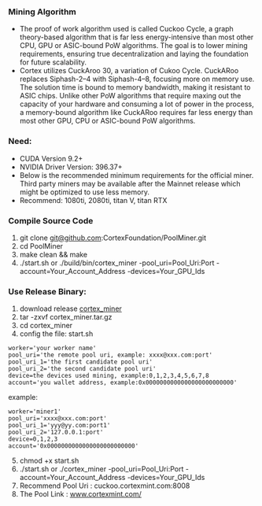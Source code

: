 
### Mining Algorithm
- The proof of work algorithm used is called Cuckoo Cycle, a graph theory-based algorithm that is far less energy-intensive than most other CPU, GPU or ASIC-bound PoW algorithms. The goal is to lower mining requirements, ensuring true decentralization and laying the foundation for future scalability.
- Cortex utilizes CuckAroo 30, a variation of Cukoo Cycle. CuckARoo replaces Siphash-2–4 with Siphash-4–8, focusing more on memory use. The solution time is bound to memory bandwidth, making it resistant to ASIC chips. Unlike other PoW algorithms that require maxing out the capacity of your hardware and consuming a lot of power in the process, a memory-bound algorithm like CuckARoo requires far less energy than most other GPU, CPU or ASIC-bound PoW algorithms.

### Need:
- CUDA Version 9.2+
- NVIDIA Driver Version: 396.37+
- Below is the recommended minimum requirements for the official miner. Third party miners may be available after the Mainnet release which might be optimized to use less memory.
- Recommend: 1080ti, 2080ti, titan V, titan RTX

### Compile Source Code
1. git clone git@github.com:CortexFoundation/PoolMiner.git
2. cd PoolMiner
3. make clean && make 
4. ./start.sh or ./build/bin/cortex_miner -pool_uri=Pool_Uri:Port -account=Your_Account_Address -devices=Your_GPU_Ids

### Use Release Binary:
1. download release [cortex_miner](https://github.com/CortexFoundation/PoolMiner/releases)
2. tar -zxvf cortex_miner.tar.gz
3. cd cortex_miner
4. config the file: start.sh
```
worker='your worker name'
pool_uri='the remote pool uri, example: xxxx@xxx.com:port'
pool_uri_1='the first candidate pool uri'
pool_uri_2='the second candidate pool uri'
device=the devices used mining, example:0,1,2,3,4,5,6,7,8
account='you wallet address, example:0x0000000000000000000000000'
```
example:
```
worker='miner1'
pool_uri='xxxx@xxx.com:port'
pool_uri_1='yyy@yy.com:port1'
pool_uri_2='127.0.0.1:port'
device=0,1,2,3
account='0x0000000000000000000000000'
```
5. chmod +x start.sh
6. ./start.sh or ./cortex_miner -pool_uri=Pool_Uri:Port -account=Your_Account_Address -devices=Your_GPU_Ids
7. Recommend Pool Uri : cuckoo.cortexmint.com:8008
8. The Pool Link : www.cortexmint.com/
